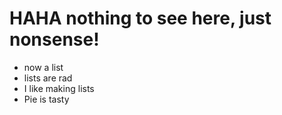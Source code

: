 # HAHA nothing to see here, just nonsense!
* now a list
* lists are rad
* I like making lists
* Pie is tasty
